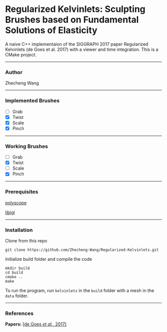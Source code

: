 # Regularized Kelvinlets: Sculpting Brushes based on Fundamental Solutions of Elasticity
A naive C++ implementaion of the SIGGRAPH 2017 paper Regularized Kelvinlets (de Goes et al. 2017) with a viewer and time integration. This is a CMake project.

---
### Author
Zhecheng Wang

---
### Implemented Brushes
- [ ] Grab
- [X] Twist
- [X] Scale
- [X] Pinch

---
### Working Brushes
- [ ] Grab
- [X] Twist
- [ ] Scale
- [X] Pinch

---
### Prerequisites
[polyscope](https://polyscope.run/)

[libigl](https://libigl.github.io/)

---
### Installation
Clone from this repo

    git clone https://github.com/Zhecheng-Wang/Regularized-Kelvinlets.git

Initialize build folder and compile the code

    mkdir build
    cd build
    cmake ..
    make

To run the program, run ``kelvinlets`` in the ``build`` folder with a mesh in the ``data`` folder.

---
### References
**Papers:** [[de Goes *et al.*, 2017]](https://graphics.pixar.com/library/Kelvinlets/paper.pdf)
